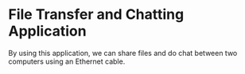 # File Transfer and Chatting Application
By using this application, we can share files and do chat between two computers using an Ethernet cable.


